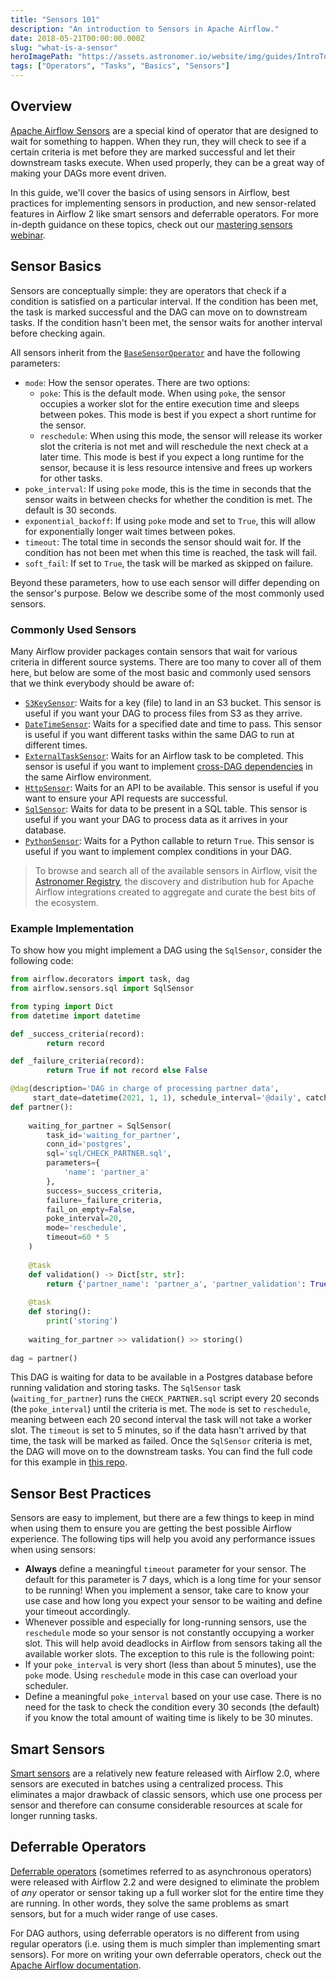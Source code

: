 ```yaml
---
title: "Sensors 101"
description: "An introduction to Sensors in Apache Airflow."
date: 2018-05-21T00:00:00.000Z
slug: "what-is-a-sensor"
heroImagePath: "https://assets.astronomer.io/website/img/guides/IntroToDAG_preview.png"
tags: ["Operators", "Tasks", "Basics", "Sensors"]
---
```


## Overview

[Apache Airflow Sensors](https://airflow.apache.org/docs/apache-airflow/stable/concepts/sensors.html) are a special kind of operator that are designed to wait for something to happen. When they run, they will check to see if a certain criteria is met before they are marked successful and let their downstream tasks execute. When used properly, they can be a great way of making your DAGs more event driven.

In this guide, we'll cover the basics of using sensors in Airflow, best practices for implementing sensors in production, and new sensor-related features in Airflow 2 like smart sensors and deferrable operators. For more in-depth guidance on these topics, check out our [mastering sensors webinar](https://www.astronomer.io/events/webinars/creating-data-pipelines-using-master-sensors/).

## Sensor Basics

Sensors are conceptually simple: they are operators that check if a condition is satisfied on a particular interval. If the condition has been met, the task is marked successful and the DAG can move on to downstream tasks. If the condition hasn't been met, the sensor waits for another interval before checking again. 

All sensors inherit from the [`BaseSensorOperator`](https://github.com/apache/airflow/blob/main/airflow/sensors/base.py.) and have the following parameters:

- `mode`: How the sensor operates. There are two options:
    - `poke`: This is the default mode. When using `poke`, the sensor occupies a worker slot for the entire execution time and sleeps between pokes. This mode is best if you expect a short runtime for the sensor.
    - `reschedule`: When using this mode, the sensor will release its worker slot the criteria is not met and will reschedule the next check at a later time. This mode is best if you expect a long runtime for the sensor, because it is less resource intensive and frees up workers for other tasks.
- `poke_interval`: If using `poke` mode, this is the time in seconds that the sensor waits in between checks for whether the condition is met. The default is 30 seconds.
- `exponential_backoff`: If using `poke` mode and set to `True`, this will allow for exponentially longer wait times between pokes.
- `timeout`: The total time in seconds the sensor should wait for. If the condition has not been met when this time is reached, the task will fail. 
- `soft_fail`: If set to `True`, the task will be marked as skipped on failure.

Beyond these parameters, how to use each sensor will differ depending on the sensor's purpose. Below we describe some of the most commonly used sensors.

### Commonly Used Sensors

Many Airflow provider packages contain sensors that wait for various criteria in different source systems. There are too many to cover all of them here, but below are some of the most basic and commonly used sensors that we think everybody should be aware of:

- [`S3KeySensor`](https://registry.astronomer.io/providers/amazon/modules/s3keysensor): Waits for a key (file) to land in an S3 bucket. This sensor is useful if you want your DAG to process files from S3 as they arrive.
- [`DateTimeSensor`](https://registry.astronomer.io/providers/apache-airflow/modules/datetimesensor): Waits for a specified date and time to pass. This sensor is useful if you want different tasks within the same DAG to run at different times.
- [`ExternalTaskSensor`](https://registry.astronomer.io/providers/apache-airflow/modules/externaltasksensor): Waits for an Airflow task to be completed. This sensor is useful if you want to implement [cross-DAG dependencies](https://www.astronomer.io/guides/cross-dag-dependencies) in the same Airflow environment.
- [`HttpSensor`](https://registry.astronomer.io/providers/http/modules/httpsensor): Waits for an API to be available. This sensor is useful if you want to ensure your API requests are successful.
- [`SqlSensor`](https://registry.astronomer.io/providers/apache-airflow/modules/sqlsensor): Waits for data to be present in a SQL table. This sensor is useful if you want your DAG to process data as it arrives in your database.
- [`PythonSensor`](https://registry.astronomer.io/providers/apache-airflow/modules/pythonsensor): Waits for a Python callable to return `True`. This sensor is useful if you want to implement complex conditions in your DAG.

> To browse and search all of the available sensors in Airflow, visit the [Astronomer Registry](https://registry.astronomer.io/modules?types=sensors), the discovery and distribution hub for Apache Airflow integrations created to aggregate and curate the best bits of the ecosystem.

### Example Implementation

To show how you might implement a DAG using the `SqlSensor`, consider the following code: 

```python
from airflow.decorators import task, dag
from airflow.sensors.sql import SqlSensor

from typing import Dict
from datetime import datetime

def _success_criteria(record):
        return record

def _failure_criteria(record):
        return True if not record else False

@dag(description='DAG in charge of processing partner data',
     start_date=datetime(2021, 1, 1), schedule_interval='@daily', catchup=False)
def partner():
    
    waiting_for_partner = SqlSensor(
        task_id='waiting_for_partner',
        conn_id='postgres',
        sql='sql/CHECK_PARTNER.sql',
        parameters={
            'name': 'partner_a'
        },
        success=_success_criteria,
        failure=_failure_criteria,
        fail_on_empty=False,
        poke_interval=20,
        mode='reschedule',
        timeout=60 * 5
    )
    
    @task
    def validation() -> Dict[str, str]:
        return {'partner_name': 'partner_a', 'partner_validation': True}
    
    @task
    def storing():
        print('storing')
    
    waiting_for_partner >> validation() >> storing()
    
dag = partner()
```

This DAG is waiting for data to be available in a Postgres database before running validation and storing tasks. The `SqlSensor` task (`waiting_for_partner`) runs the `CHECK_PARTNER.sql` script every 20 seconds (the `poke_interval`) until the criteria is met. The `mode` is set to `reschedule`, meaning between each 20 second interval the task will not take a worker slot. The `timeout` is set to 5 minutes, so if the data hasn't arrived by that time, the task will be marked as failed. Once the `SqlSensor` criteria is met, the DAG will move on to the downstream tasks. You can find the full code for this example in [this repo](https://github.com/marclamberti/webinar-sensors).

## Sensor Best Practices

Sensors are easy to implement, but there are a few things to keep in mind when using them to ensure you are getting the best possible Airflow experience. The following tips will help you avoid any performance issues when using sensors:

- **Always** define a meaningful `timeout` parameter for your sensor. The default for this parameter is 7 days, which is a long time for your sensor to be running! When you implement a sensor, take care to know your use case and how long you expect your sensor to be waiting and define your timeout accordingly.
- Whenever possible and especially for long-running sensors, use the `reschedule` mode so your sensor is not constantly occupying a worker slot. This will help avoid deadlocks in Airflow from sensors taking all the available worker slots. The exception to this rule is the following point:
- If your `poke_interval` is very short (less than about 5 minutes), use the `poke` mode. Using `reschedule` mode in this case can overload your scheduler.
- Define a meaningful `poke_interval` based on your use case. There is no need for the task to check the condition every 30 seconds (the default) if you know the total amount of waiting time is likely to be 30 minutes.

## Smart Sensors

[Smart sensors](https://airflow.apache.org/docs/apache-airflow/stable/concepts/smart-sensors.html) are a relatively new feature released with Airflow 2.0, where sensors are executed in batches using a centralized process. This eliminates a major drawback of classic sensors, which use one process per sensor and therefore can consume considerable resources at scale for longer running tasks.

## Deferrable Operators

[Deferrable operators](https://airflow.apache.org/docs/apache-airflow/stable/concepts/deferring.html) (sometimes referred to as asynchronous operators) were released with Airflow 2.2 and were designed to eliminate the problem of *any* operator or sensor taking up a full worker slot for the entire time they are running. In other words, they solve the same problems as smart sensors, but for a much wider range of use cases. 

For DAG authors, using deferrable operators is no different from using regular operators (i.e. using them is much simpler than implementing smart sensors). For more on writing your own deferrable operators, check out the [Apache Airflow documentation](https://airflow.apache.org/docs/apache-airflow/stable/concepts/deferring.html#smart-sensors).

